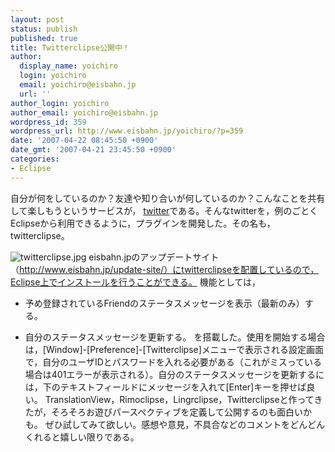 ```yaml
---
layout: post
status: publish
published: true
title: Twitterclipse公開中！
author:
  display_name: yoichiro
  login: yoichiro
  email: yoichiro@eisbahn.jp
  url: ''
author_login: yoichiro
author_email: yoichiro@eisbahn.jp
wordpress_id: 359
wordpress_url: http://www.eisbahn.jp/yoichiro/?p=359
date: '2007-04-22 08:45:50 +0900'
date_gmt: '2007-04-21 23:45:50 +0900'
categories:
- Eclipse
---
```


自分が何をしているのか？友達や知り合いが何しているのか？こんなことを共有して楽しもうというサービスが，
[twitter](http://twitter.com/)である。そんなtwitterを，例のごとくEclipseから利用できるように，プラグインを開発した。その名も，twitterclipse。

![twitterclipse.jpg](http://www.eisbahn.jp/yoichiro/images/twitterclipse.jpg)
eisbahn.jpのアップデートサイト（http://www.eisbahn.jp/update-site/）にtwitterclipseを配置しているので，Eclipse上でインストールを行うことができる。
機能としては，

* 予め登録されているFriendのステータスメッセージを表示（最新のみ）する。

* 自分のステータスメッセージを更新する。
を搭載した。使用を開始する場合は，[Window]-[Preference]-[Twitterclipse]メニューで表示される設定画面で，自分のユーザIDとパスワードを入れる必要がある（これがミスっている場合は401エラーが表示される）。自分のステータスメッセージを更新するには，下のテキストフィールドにメッセージを入れて[Enter]キーを押せば良い。
TranslationView，Rimoclipse，Lingrclipse，Twitterclipseと作ってきたが，そろそろお遊びパースペクティブを定義して公開するのも面白いかも。
ぜひ試してみて欲しい。感想や意見，不具合などのコメントをどんどんくれると嬉しい限りである。
